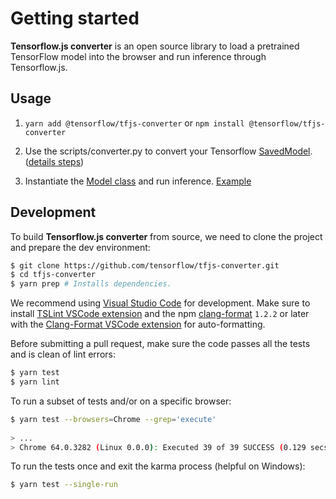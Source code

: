 # Getting started

**Tensorflow.js converter** is an open source library to load a pretrained TensorFlow model into the browser and run inference through Tensorflow.js.

## Usage

1. `yarn add @tensorflow/tfjs-converter` or `npm install @tensorflow/tfjs-converter`

2. Use the scripts/converter.py to convert your Tensorflow [SavedModel](https://github.com/tensorflow/tensorflow/blob/master/tensorflow/python/saved_model/README.md). ([details steps](./scripts/README.md))

3. Instantiate the [Model class](./src/executor/model) and run inference. [Example](./demo/mobilenet.ts)

## Development

To build **Tensorflow.js converter** from source, we need to clone the project and prepare
the dev environment:

```bash
$ git clone https://github.com/tensorflow/tfjs-converter.git
$ cd tfjs-converter
$ yarn prep # Installs dependencies.
```

We recommend using [Visual Studio Code](https://code.visualstudio.com/) for
development. Make sure to install
[TSLint VSCode extension](https://marketplace.visualstudio.com/items?itemName=eg2.tslint)
and the npm [clang-format](https://github.com/angular/clang-format) `1.2.2` or later
with the
[Clang-Format VSCode extension](https://marketplace.visualstudio.com/items?itemName=xaver.clang-format)
for auto-formatting.

Before submitting a pull request, make sure the code passes all the tests and is clean of lint errors:

```bash
$ yarn test
$ yarn lint
```

To run a subset of tests and/or on a specific browser:

```bash
$ yarn test --browsers=Chrome --grep='execute'
 
> ...
> Chrome 64.0.3282 (Linux 0.0.0): Executed 39 of 39 SUCCESS (0.129 secs / 0 secs)
```

To run the tests once and exit the karma process (helpful on Windows):

```bash
$ yarn test --single-run
```
